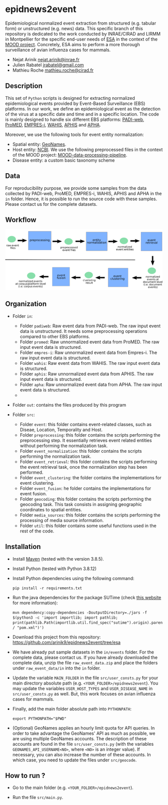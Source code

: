 # epidnews2event
Epidemiological normalized event extraction from structured (e.g. tabular form) or unstructured (e.g. news) data. This specific branch of this repository is dedicated to the work conducted by INRAE/CIRAD and LIRMM in Montpellier for the specific end-user needs of [ESA](https://plateforme-esa.fr/fr) in the context of the [MOOD project](https://mood-h2020.eu/). Concretely, ESA aims to perform a more thorough surveillance of avian influenza cases for mammals.

* Nejat Arinik [nejat.arinik@inrae.fr](mailto:nejat.arinik@inrae.fr)
* Julien Rabatel [jrabatel@gmail.com](mailto:jrabatel@gmail.com)
* Mathieu Roche [mathieu.roche@cirad.fr](mailto:mathieu.roche@cirad.fr)


## Description

This set of `Python` scripts is designed for extracting normalized epidemiological events provided by Event-Based Surveillance (EBS) platforms. In our work, we define an epidemiological event as the detection of the virus at a specific date and time and in a specific location. The code is mainly designed to handle six different EBS platforms: [PADI-web](https://padi-web.cirad.fr), [ProMED](https://promedmail.org/), [EMPRES-i](https://empres-i.apps.fao.org), [WAHIS](https://www.woah.org/en/what-we-do/animal-health-and-welfare/disease-data-collection/world-animal-health-information-system/), [APHIS](https://www.aphis.usda.gov/aphis/ourfocus/animalhealth/animal-disease-information/avian/avian-influenza/hpai-2022/2022-hpai-mammals) and [APHA](https://www.gov.uk/government/publications/bird-flu-avian-influenza-findings-in-non-avian-wildlife/confirmed-findings-of-influenza-of-avian-origin-in-non-avian-wildlife#contents).

Moreover, we use the following tools for event entity normalization:

* Spatial entity: [GeoNames](https://www.geonames.org/).
* Host entity: [NCBI](https://www.ncbi.nlm.nih.gov/). We use the following preprocessed files in the context of the MOOD project: [MOOD-data-processing-pipeline](https://github.com/sib-swiss/MOOD-data-processing-pipeline).
* Disease entity: a custom basic taxonomy scheme


## Data

For reproducibility purpose, we provide some samples from the data collected by PADI-web, ProMED, EMPRES-i, WAHIS, APHIS and APHA in the `in` folder. Hence, it is possible to run the source code with these samples. Please contact us for the complete datasets.


## Workflow
![workflow](./workflow.png)



## Organization

* Folder `in`:

  * Folder `padiweb`: Raw event data from PADI-web. The raw input event data is unstructured. It needs some preprocessing operations compared to other EBS platforms.
  * Folder `promed`: Raw unnormalized event data from ProMED. The raw input event data is structured.
  * Folder `empres-i`: Raw unnormalized event data from Empres-i. The raw input event data is structured.
  * Folder `wahis`: Raw event data from WAHIS. The raw input event data is structured.
  * Folder `aphis`: Raw unnormalized event data from APHIS. The raw input event data is structured.
  * Folder `apha`: Raw unnormalized event data from APHA. The raw input event data is structured.
  * 
* Folder `out`: contains the files produced by this program

* Folder `src`: 

  * Folder `event`: this folder contains event-related classes, such as Diseae, Location, Temporality and Host.
  * Folder `preprocessing`: this folder contains the scripts performing the preprocessing step. It essentially retrieves event related entities without performing the normalization task.
  * Folder `event_normalization`: this folder contains the scripts performing the normalization task.
  * Folder `event_retrieval`: this folder contains the scripts performing the event retrieval task, once the normalization step has been performed.
  * Folder `event_clustering`: the folder contains the implementations for event clustering.
  * Folder `event_fusion`: he folder contains the implementations for event fusion.
  * Folder `geocoding`: this folder contains the scripts performing the geocoding task. This task consists in assigning geographic coordinates to spatial entities.
  * Folder `media_sources`: this folder contains the scripts performing the processing of media source information.
  * Folder `util`: this folder contains some useful functions used in the rest of the code.



## Installation

* Install [Maven](https://maven.apache.org/) (tested with the version 3.8.5).

* Install Python (tested with Python 3.8.12)

* Install Python dependencies using the following command:

  ```
  pip install -r requirements.txt

  ```

* Run the java dependencies for the package SUTime (check [this website](https://pypi.org/project/sutime/) for more information):

  ```
  mvn dependency:copy-dependencies -DoutputDirectory=./jars -f $(python3 -c 'import importlib; import pathlib; print(pathlib.Path(importlib.util.find_spec("sutime").origin).parent / "pom.xml")')

  ```

* Download this project from this repository: https://github.com/arinik9/epidnews2event/tree/esa

* We have already put sample datasets in the `in/events` folder. For the complete data, please contact us. If you have already downloaded the complete data, unzip the file `raw_event_data.zip` and place the folders under `raw_event_data/in` into the `in` folder.
  
* Update the variable `MAIN_FOLDER` in the file `src/user_consts.py` for your main directory absolute path (e.g. `<YOUR_FOLDER>/epidnews2event`). You may update the variables `USER_HOST_TYPES` and `USER_DISEASE_NAME` in `src/user_consts.py` as well. But, this work focuses on avian influenza cases for mammals.

* Finally, add the main folder absolute path into `PYTHONPATH`:

  ```
  export PYTHONPATH="$PWD"

  ```

* (Optional) GeoNames applies an hourly limit quota for API queries. In order to take advantage the GeoNames' API as much as possible, we are using multiple GeoNames accounts. The description of these accounts are found in the file `src/user_consts.py` (with the variables `GEONAMES_API_USERNAME<NO>`, where `<NO>` is an integer value). If necessary, you can also increase the number of these accounts. In which case, you need to update the files under `src/geocode`.




## How to run ?

* Go to the main folder (e.g. `<YOUR_FOLDER>/epidnews2event`).

* Run the file `src/main.py`.


